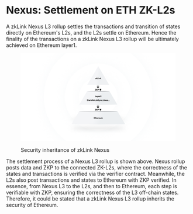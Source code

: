 # Nexus: Settlement on ETH ZK-L2s

A zkLink Nexus L3 rollup settles the transactions and transition of states directly on Ethereum's L2s, and the L2s settle on Ethereum. Hence the finality of the transactions on a zkLink Nexus L3 rollup will be ultimately achieved on Ethereum layer1.

<figure><img src="../../.gitbook/assets/figure3.png" alt=""><figcaption><p>Security inheritance of zkLink Nexus</p></figcaption></figure>

The settlement process of a Nexus L3 rollup is shown above. Nexus rollup posts data and ZKP to the connected ZK-L2s, where the correctness of the states and transactions is verified via the verifier contract. Meanwhile, the L2s also post transactions and states to Ethereum with ZKP verified. In essence, from Nexus L3 to the L2s, and then to Ethereum, each step is verifiable with ZKP, ensuring the correctness of the L3 off-chain states. Therefore, it could be stated that a zkLink Nexus L3 rollup inherits the security of Ethereum.

